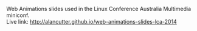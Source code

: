 Web Animations slides used in the Linux Conference Australia Multimedia miniconf.  
Live link: http://alancutter.github.io/web-animations-slides-lca-2014

